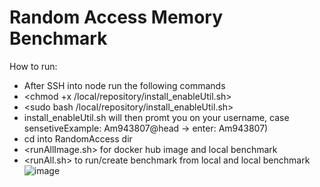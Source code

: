 # ****Random Access Memory Benchmark****

How to run:
- After SSH into node run the following commands 
- <chmod +x /local/repository/install_enableUtil.sh>
- <sudo bash /local/repository/install_enableUtil.sh>
- install_enableUtil.sh will then promt you on your username, case sensetiveExample: Am943807@head -> enter: Am943807)
- cd into RandomAccess dir
- <runAllImage.sh> for docker hub image and local benchmark
- <runAll.sh> to run/create benchmark from local and local benchmark
![image](https://user-images.githubusercontent.com/46765712/116833264-4fef9200-ab86-11eb-8057-044c807e225f.png)

